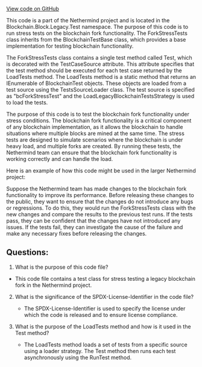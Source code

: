 [View code on GitHub](https://github.com/NethermindEth/nethermind/src/Nethermind/Ethereum.Blockchain.Block.Legacy.Test/ForkStressTests.cs)

This code is a part of the Nethermind project and is located in the Blockchain.Block.Legacy.Test namespace. The purpose of this code is to run stress tests on the blockchain fork functionality. The ForkStressTests class inherits from the BlockchainTestBase class, which provides a base implementation for testing blockchain functionality. 

The ForkStressTests class contains a single test method called Test, which is decorated with the TestCaseSource attribute. This attribute specifies that the test method should be executed for each test case returned by the LoadTests method. The LoadTests method is a static method that returns an IEnumerable of BlockchainTest objects. These objects are loaded from a test source using the TestsSourceLoader class. The test source is specified as "bcForkStressTest" and the LoadLegacyBlockchainTestsStrategy is used to load the tests.

The purpose of this code is to test the blockchain fork functionality under stress conditions. The blockchain fork functionality is a critical component of any blockchain implementation, as it allows the blockchain to handle situations where multiple blocks are mined at the same time. The stress tests are designed to simulate scenarios where the blockchain is under heavy load, and multiple forks are created. By running these tests, the Nethermind team can ensure that the blockchain fork functionality is working correctly and can handle the load.

Here is an example of how this code might be used in the larger Nethermind project:

Suppose the Nethermind team has made changes to the blockchain fork functionality to improve its performance. Before releasing these changes to the public, they want to ensure that the changes do not introduce any bugs or regressions. To do this, they would run the ForkStressTests class with the new changes and compare the results to the previous test runs. If the tests pass, they can be confident that the changes have not introduced any issues. If the tests fail, they can investigate the cause of the failure and make any necessary fixes before releasing the changes.
## Questions: 
 1. What is the purpose of this code file?
   - This code file contains a test class for stress testing a legacy blockchain fork in the Nethermind project.

2. What is the significance of the SPDX-License-Identifier in the code file?
   - The SPDX-License-Identifier is used to specify the license under which the code is released and to ensure license compliance.

3. What is the purpose of the LoadTests method and how is it used in the Test method?
   - The LoadTests method loads a set of tests from a specific source using a loader strategy. The Test method then runs each test asynchronously using the RunTest method.